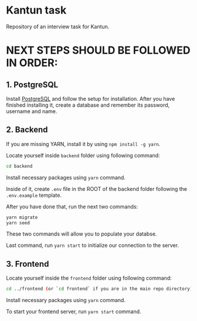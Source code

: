 # Kantun task

Repository of an interview task for Kantun.

# NEXT STEPS SHOULD BE FOLLOWED IN ORDER:

## 1. PostgreSQL

Install [PostgreSQL](https://www.postgresql.org/download/) and follow the setup for installation.
After you have finished installing it, create a database and remember its password, username and name.

## 2. Backend

If you are missing YARN, install it by using ```npm install -g yarn```.

Locate yourself inside ```backend``` folder using following command:

```sh
cd backend
```

Install necessary packages using ```yarn``` command. 

Inside of it, create ```.env``` file in the ROOT of the backend folder following the ```.env.example``` template.

After you have done that, run the next two commands:

```sh
yarn migrate
yarn seed
```

These two commands will allow you to populate your databse.

Last command, run ```yarn start``` to initialize our connection to the server.

## 3. Frontend

Locate yourself inside the ```frontend``` folder using following command:

```sh
cd ../frontend (or `cd frontend` if you are in the main repo directory)
```

Install necessary packages using ```yarn``` command.

To start your frontend server, run ```yarn start``` command.
